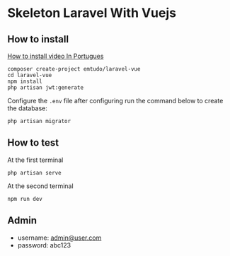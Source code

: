 # Skeleton Laravel With Vuejs


## How to install

[How to install video In Portugues](https://www.youtube.com/watch?v=Vk-uuq3uuPI)


```shell
composer create-project emtudo/laravel-vue
cd laravel-vue
npm install
php artisan jwt:generate
```

Configure the `.env` file after configuring run the command below to create the database:

```shell
php artisan migrator
```

## How to test

At the first terminal
```shell
php artisan serve
```

At the second terminal
```shell
npm run dev
```

## Admin

- username: admin@user.com
- password: abc123
